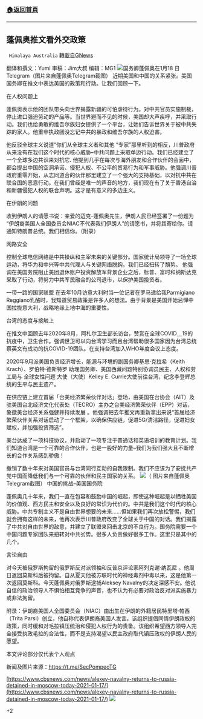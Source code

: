 ###  [:house:返回首頁](https://github.com/ourhimalayas/txt)
---

## 蓬佩奥推文看外交政策
` Himalaya Australia` [轉載自GNews](https://gnews.org/zh-hans/769476/)

翻译和撰文：Yumi
审稿：Jim大叔 编辑：MG1
![]()![](https://gnews.org/wp-content/uploads/2021/01/191-1.jpg)国务卿蓬佩奥在1月18 日 Telegram（图片来自蓬佩奥Telegram截图）
近期美国和中国的关系紧张。美国国务卿在推文中表达美国的政策和行动。让我们回顾一下。

在人权问题上

蓬佩奥表示他的团队带头向世界揭露新疆的可怕虐待行为。对中共官员实施制裁，停止进口强迫劳动的产品等。当世界避而不见的时候，美国却大声疾呼，并采取行动。我们也给勇敢的维吾尔族妇女提供了一个平台，让她们告诉世界关于被中共失踪的家人。他重申执政团没忘记中共的暴政和维吾尔族的人权迫害。

他反驳全球主义说道“你们从全球主义者和其他 “专家”那里听到的相反，川普政府从来没有在我们这个时代的核心威胁–中共问题上采取单边行动。我们已经建立了一个全球多边共识来对抗它. 他提到几乎在每次与海外朋友和合作伙伴的会面中，都会提出中国的空洞承诺、侵犯人权、不公平的贸易行为和军事威胁。他强调川普政府重零开始，从志同道合的伙伴那里建立了一个强大的支持基础，以对抗中共在联合国的恶意行动。在我们曾经是唯一的声音的地方，我们现在有了关于香港自治和新疆侵犯人权的联合声明。这才是有意义的多边主义。

在伊朗的问题

收到伊朗人的请愿书说：亲爱的迈克-蓬佩奥先生，伊朗人民已经签署了一份题为 “伊朗裔美国人全国委员会NIAC不代表我们伊朗人”的请愿书，并将其寄给你。请通知特朗普总统。我们相信你。（附录）

网路安全

控制全球电信网络是中共操纵和主宰未来的关键部分。国家统计局领导了一场全球运动，将华为和中兴等中共代理人与关键网络脱鈎。我们已经扭转了頽势。
他强调在美国务院阻止美团退休账户投资解放军背景企业之后，标普、富时和纳斯达克采取了行动，将努力中共军民融合的公司退市，以保护美国投资者。

一带一路的国家联盟
在去年10月访意大利时当一位记者在罗马递给我Parmigiano Reggiano乳酪时，我知道贸易政策是许多人的想法。由于背景是美国开始忌惮中国拉拢意大利，战略地缘上地中海的重要性。

台湾的态度与接触上

在推文中回顾去年2020年8月，阿札尔卫生部长访台，赞赏在全球COVID＿19的抗疫中，卫生合作。强调世卫可以向台湾学习而且台湾帮助很多国家因为台湾总统蔡英文有成功的抗COVID-19团队。在支持台湾加入WHO年度会议上态度。

2020年9月派美国负责经济增长，能源与环境的副国务卿基思·克拉希（Keith Krach）、罗伯特·德斯特罗 助理国务卿、美国西藏问题特别协调员民主、人权和劳工局与 全球女性问题 大使（大使）Kelley E. Currie大使前往台湾，纪念李登辉总统的生平与民主遗产。

在供应链上建立首届「台美经济繁荣伙伴对话」登场，由美国在台协会（AIT）及驻美国台北经济文化代表处（TECRO）主办之台美经济繁荣伙伴（EPP）对话，象徵美台经济关系强健并持续发展 。他强调把去年推文再重新拿出来说“首届经济繁荣伙伴关系对话启动了一个框架，以确保供应链，促进5G/清洁路径，促进妇女赋权，并加强投资筛选”。

美台达成了一项科技协议，并启动了一项专注于普通话和英语培训的教育计划。我们知道台湾是一个可靠的合作伙伴，也是一股好的力量–我们为我们强大且不断增长的合作关系感到骄傲！

撤销了数十年来对美国官员与台湾同行互动的自我限制。我们不应该为了安抚共产党中国而降低我们与一个可靠的伙伴和民主国家的关系。
![]()![](https://gnews.org/wp-content/uploads/2021/01/192.jpg)（ 图片来自蓬佩奥Telegram截图）
中国的挑战–美国国务院

蓬佩奥几十年来，我们一直在包容和鼓励中国的崛起，即使这种崛起是以牺牲美国的价值观、西方民主和安全以及良好的常识为代价的。中共是我们这个时代的核心威胁。中共专制主义不是自由世界想要的未来……但如果我们再次放松警惕，我们就会拥有这样的未来，他再次表示川普政府改变了全球关于中国的对话。我们揭露了中共对自由世界的敌意，并建立了联盟来回击北京的不良行为。国务院需要一个中国问题专家团队来扭转对中共劣势。很多人负责做好很多工作。这里只是其中的几个。

言论自由

对今天被俄罗斯拘留的俄罗斯反对派领袖和反普京评论家阿列克谢·纳瓦尼 。他周日返回莫斯科后被拘留。自从夏天他被苏联时代的神经毒剂中毒以来，这是他第一次返回莫斯科。今天蓬佩奥对俄罗斯逮捕Aleksey Navalny的决定深感不安。他说自信的政治领导人不惧怕相互竞争的声音，也不认为有必要对政治反对派实施暴力或非法拘留。

附录：伊朗裔美国人全国委员会（NIAC）由出生在伊朗的外籍居民特里塔·帕西（Trita Parsi）创立，他自称代表伊朗裔美国人发言。该组织提倡同情伊朗政权的政策，同时缓和对毛拉镇压统治和侵犯人权行为的责备。该组织希望西方领导人完全接受执政毛拉的合法性，而不是支持渴望以民主政府取代镇压政权的伊朗人民的愿望。

本文评论部分仅代表个人观点

新闻及图片来源：https://t.me/SecPompeoTG

[https://www.cbsnews.com/news/alexey-navalny-returns-to-russia-detained-in-moscow-today-2021-01-17/](https://www.cbsnews.com/news/alexey-navalny-returns-to-russia-detained-in-moscow-today-2021-01-17/)
![]()![](https://gnews.org/wp-content/uploads/2021/01/1-澳喜Logo.jpeg)


+2

